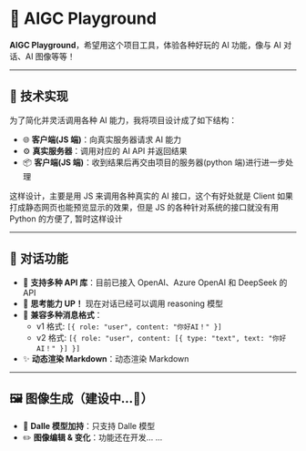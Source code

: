 # 🎨 AIGC Playground

**AIGC Playground**，希望用这个项目工具，体验各种好玩的 AI 功能，像与 AI 对话、AI 图像等等！

---

## 🚀 技术实现

为了简化并灵活调用各种 AI 能力，我将项目设计成了如下结构：

- 🌐 **客户端(JS 端)**：向真实服务器请求 AI 能力
- ⚙️ **真实服务器**：调用对应的 AI API 并返回结果
- 📦 **客户端(JS 端)**：收到结果后再交由项目的服务器(python 端)进行进一步处理

这样设计，主要是用 JS 来调用各种真实的 AI 接口，这个有好处就是 Client 如果打成静态网页也能预览显示的效果，但是 JS 的各种针对系统的接口就没有用 Python 的方便了, 暂时这样设计

---

## 💬 对话功能

- 🎉 **支持多种 API 库**：目前已接入 OpenAI、Azure OpenAI 和 DeepSeek 的 API
- 🧠 **思考能力 UP！** 现在对话已经可以调用 reasoning 模型
- 🔄 **兼容多种消息格式**：
  - v1 格式: `[{ role: "user", content: "你好AI！" }]`
  - v2 格式: `[{ role: "user", content: [{ type: "text", text: "你好AI！" }] }]`
- ✨ **动态渲染 Markdown**：动态渲染 Markdown

---

## 🖼️ 图像生成（建设中...🥱）

- 🌈 **Dalle 模型加持**：只支持 Dalle 模型
- ✏️ **图像编辑 & 变化**：功能还在开发... ...
